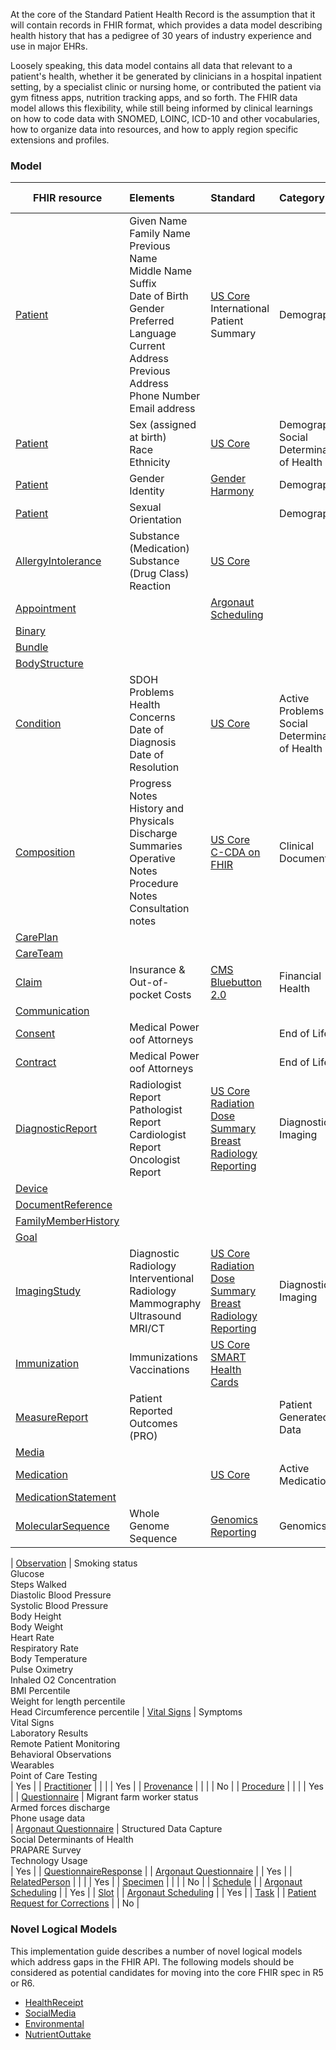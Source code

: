 At the core of the Standard Patient Health Record is the assumption that it will contain records in FHIR format, which provides a data model describing health history that has a pedigree of 30 years of industry experience and use in major EHRs.  

Loosely speaking, this data model contains all data that relevant to a patient's health, whether it be generated by clinicians in a hospital inpatient setting, by a specialist clinic or nursing home, or contributed the patient via gym fitness apps, nutrition tracking apps, and so forth.  The FHIR data model allows this flexibility, while still being informed by clinical learnings on how to code data with SNOMED, LOINC, ICD-10 and other vocabularies, how to organize data into resources, and how to apply region specific extensions and profiles.

### Model

| FHIR resource | Elements | Standard  | Category  | Argonaut R4    |
| ------------- | :------- | :-------- | :-------- | :------- |
| [Patient](https://www.hl7.org/fhir/patient.html) | Given Name<br />Family Name<br />Previous Name<br />Middle Name<br />Suffix<br />Date of Birth<br />Gender<br />Preferred Language<br />Current Address<br />Previous Address<br />Phone Number<br />Email address<br /> | [US Core](http://www.hl7.org/fhir/us/core/)<br/> International Patient Summary<br/> |  Demographics | Yes |
| [Patient](https://www.hl7.org/fhir/patient.html) | Sex (assigned at birth)<br />Race<br />Ethnicity<br /> | [US Core](http://www.hl7.org/fhir/us/core/) | Demographics <br/> Social Determinants of Health <br/> | No |
| [Patient](https://www.hl7.org/fhir/patient.html) | Gender Identity<br /> | [Gender Harmony](https://tinyurl.com/4f8eee86 ) | Demographics | No  |
| [Patient](https://www.hl7.org/fhir/patient.html) | Sexual Orientation<br /> | | Demographics | No |
| [AllergyIntolerance](https://www.hl7.org/fhir/allergyintolerance.html) | Substance (Medication) <br/> Substance (Drug Class) <br/> Reaction <br/> | [US Core](http://www.hl7.org/fhir/us/core/) |  | Yes |
| [Appointment](https://www.hl7.org/fhir/appointment.html) |  | [Argonaut Scheduling](http://fhir.org/guides/argonaut/scheduling/)   |  | Yes |
| [Binary](https://www.hl7.org/fhir/binary.html) |  |  |  | Yes | 
| [Bundle](https://www.hl7.org/fhir/bundle.html) |  |  |  | Yes | 
| [BodyStructure](https://www.hl7.org/fhir/bodystructure.html) |  |  |  | No  |
| [Condition](https://www.hl7.org/fhir/condition.html) | SDOH Problems <br/> Health Concerns <br/> Date of Diagnosis <br/> Date of Resolution | [US Core](http://www.hl7.org/fhir/us/core/)  | Active Problems <br/> Social Determinants of Health | Yes |
| [Composition](https://www.hl7.org/fhir/composition.html) | Progress Notes <br/> History and Physicals <br/> Discharge Summaries <br/> Operative Notes <br/> Procedure Notes <br/> Consultation notes <br/> | [US Core](http://www.hl7.org/fhir/us/core/) <br/> [C-CDA on FHIR](http://hl7.org/fhir/us/ccda/) | Clinical Documentation | Yes |
| [CarePlan](https://www.hl7.org/fhir/careplan.html) |  |  |  | Yes |
| [CareTeam](https://www.hl7.org/fhir/careteam.html) |  |  |  | No |
| [Claim](https://www.hl7.org/fhir/claim.html) | Insurance & Out-of-pocket Costs | [CMS Bluebutton 2.0](https://bluebutton.cms.gov/assets/ig/index.html) | Financial Health | No |
| [Communication](https://www.hl7.org/fhir/communication.html) |  |  |  | No |
| [Consent](https://www.hl7.org/fhir/consent.html) | Medical Power oof Attorneys<br /> |   | End of Life | No  |
| [Contract](https://www.hl7.org/fhir/contract.html) | Medical Power oof Attorneys<br /> |  | End of Life | No |
| [DiagnosticReport](https://www.hl7.org/fhir/diagnosticreport.html) | Radiologist Report <br/> Pathologist Report <br/> Cardiologist Report <br/> Oncologist Report <br/> | [US Core](http://www.hl7.org/fhir/us/core/) <br/> [Radiation Dose Summary](https://build.fhir.org/ig/HL7/fhir-radiation-dose-summary-ig/) <br/> [Breast Radiology Reporting](https://build.fhir.org/ig/HL7/fhir-breast-radiology-ig/)  | Diagnostic Imaging | Yes |
| [Device](https://www.hl7.org/fhir/device.html) |  |  |  | Yes | 
| [DocumentReference](https://www.hl7.org/fhir/diagnosticresource.html) |  |  |  | Yes |
| [FamilyMemberHistory](https://www.hl7.org/fhir/familymemberhistory.html) |  |  |  | No |
| [Goal](https://www.hl7.org/fhir/goal.html) |  |  |  |  No |
| [ImagingStudy](https://www.hl7.org/fhir/imagingstudy.html) | Diagnostic Radiology <br/> Interventional Radiology <br/> Mammography <br/> Ultrasound <br/> MRI/CT <br/> | [US Core](http://www.hl7.org/fhir/us/core/) <br> [Radiation Dose Summary](https://build.fhir.org/ig/HL7/fhir-radiation-dose-summary-ig/) <br/> [Breast Radiology Reporting](https://build.fhir.org/ig/HL7/fhir-breast-radiology-ig/) | Diagnostic Imaging | No |
| [Immunization](https://www.hl7.org/fhir/immunization.html) | Immunizations <br/> Vaccinations <br/> | [US Core](http://www.hl7.org/fhir/us/core/) <br/> [SMART Health Cards](https://build.fhir.org/ig/HL7/fhir-shc-vaccination-ig/) <br/> |  | Yes |
| [MeasureReport](https://www.hl7.org/fhir/measurereport.html) | Patient Reported Outcomes (PRO) |  | Patient Generated Data | No |
| [Media](https://www.hl7.org/fhir/media.html) |  |  |  | Yes |
| [Medication](https://www.hl7.org/fhir/medication.html) |  | [US Core](http://www.hl7.org/fhir/us/core/) | Active Medications | Yes |
| [MedicationStatement](https://www.hl7.org/fhir/medicationstatement.html) |  |  |  | Yes |
| [MolecularSequence](https://www.hl7.org/fhir/molecularsequence.html) | Whole Genome Sequence | [Genomics Reporting](https://build.fhir.org/ig/HL7/genomics-reporting/artifacts.html) | Genomics | No |

| [Observation](https://www.hl7.org/fhir/observation.html) | Smoking status <br/> Glucose <br/> Steps Walked <br/> Diastolic Blood Pressure <br/> Systolic Blood Pressure <br/> Body Height <br/> Body Weight <br/> Heart Rate <br/> Respiratory Rate <br/> Body Temperature <br/> Pulse Oximetry <br/> Inhaled O2 Concentration <br/> BMI Percentile <br/> Weight for length percentile <br/> Head Circumference percentile | [Vital Signs](https://build.fhir.org/ig/HL7/cimi-vital-signs/)   | Symptoms <br/> Vital Signs <br/> Laboratory Results <br/> Remote Patient Monitoring <br/> Behavioral Observations <br/> Wearables <br/> Point of Care Testing <br/> | Yes |
| [Practitioner](https://www.hl7.org/fhir/practitioner.html) |  |  |  | Yes |
| [Provenance](https://www.hl7.org/fhir/provenance.html) |  |  |  | No  | 
| [Procedure](https://www.hl7.org/fhir/procedure.html) |  |  |  | Yes |
| [Questionnaire](https://www.hl7.org/fhir/questionnaire.html) | Migrant farm worker status <br/> Armed forces discharge <br/> Phone usage data<br> | [Argonaut Questionnaire](http://fhir.org/guides/argonaut/questionnaire/)  | Structured Data Capture <br/> Social Determinants of Health <br/> PRAPARE Survey <br/> Technology Usage <br/> | Yes |
| [QuestionnaireResponse](https://www.hl7.org/fhir/questionnaireresponse.html) |  | [Argonaut Questionnaire](http://fhir.org/guides/argonaut/questionnaire/)  |  | Yes | 
| [RelatedPerson](https://www.hl7.org/fhir/relatedperson.html) |  |  |  | Yes |
| [Specimen](https://www.hl7.org/fhir/specimen.html) |  |  |  | No |
| [Schedule](https://www.hl7.org/fhir/schedule.html) |  | [Argonaut Scheduling](http://fhir.org/guides/argonaut/scheduling/)   |  | Yes | 
| [Slot](https://www.hl7.org/fhir/slot.html) |  | [Argonaut Scheduling](http://fhir.org/guides/argonaut/scheduling/)   |  | Yes | 
| [Task](https://www.hl7.org/fhir/task.html) |  | [Patient Request for Corrections](https://build.fhir.org/ig/HL7/fhir-patient-correction/) |  | No  | 



### Novel Logical Models

This implementation guide describes a number of novel logical models which address gaps in the FHIR API.  The following models should be considered as potential candidates for moving into the core FHIR spec in R5 or R6.  

- [HealthReceipt]()
- [SocialMedia]()
- [Environmental]()
- [NutrientOuttake]()
